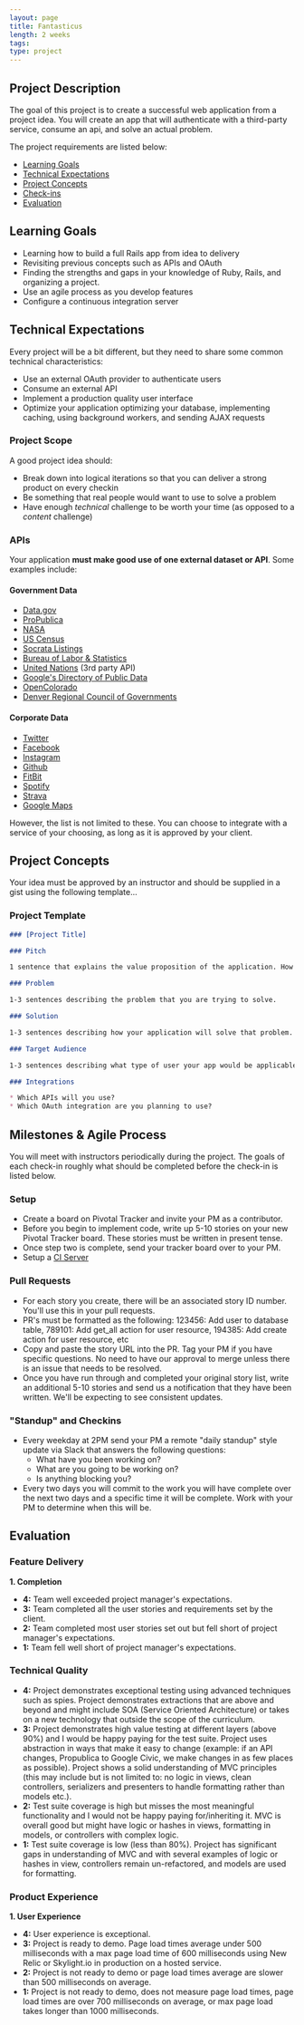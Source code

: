 ```yaml
---
layout: page
title: Fantasticus
length: 2 weeks
tags:
type: project
---
```


## Project Description

The goal of this project is to create a successful web application from a project idea. You will create an app that will authenticate with a third-party service, consume an api, and solve an actual problem.

The project requirements are listed below:

* [Learning Goals](#learning-goals)
* [Technical Expectations](#technical-expectations)
* [Project Concepts](#project-concepts)
* [Check-ins](#check-ins-and-milestones)
* [Evaluation](#evaluation)

## <a name="learning-goals"></a> Learning Goals

* Learning how to build a full Rails app from idea to delivery
* Revisiting previous concepts such as APIs and OAuth
* Finding the strengths and gaps in your knowledge of Ruby, Rails, and organizing
a project.
* Use an agile process as you develop features
* Configure a continuous integration server

## <a name="technical-expectations"> Technical Expectations

Every project will be a bit different, but they need to share some
common technical characteristics:

* Use an external OAuth provider to authenticate users
* Consume an external API
* Implement a production quality user interface
* Optimize your application optimizing your database, implementing caching, using background workers, and sending AJAX requests

### Project Scope

A good project idea should:

* Break down into logical iterations so that you can deliver a strong product on  every checkin
* Be something that real people would want to use to solve a problem
* Have enough *technical* challenge to be worth your time (as opposed to a *content* challenge)

### APIs

Your application **must make good use of one external dataset or API**. Some examples include:

#### Government Data

* [Data.gov](https://www.data.gov/)
* [ProPublica](http://www.propublica.org/tools/)
* [NASA](http://data.nasa.gov/api-info/)
* [US Census](http://www.census.gov/data/developers/data-sets.html)
* [Socrata Listings](https://opendata.socrata.com/dataset/Socrata-Customer-Spotlights/6wk3-4ija)
* [Bureau of Labor & Statistics](http://www.bls.gov/developers/api_ruby.htm)
* [United Nations](https://www.undata-api.org/) (3rd party API)
* [Google's Directory of Public Data](http://www.google.com/publicdata/directory)
* [OpenColorado](http://data.opencolorado.org/)
* [Denver Regional Council of Governments](https://drcog.org/services-and-resources/data-maps-and-modeling)

#### Corporate Data

* [Twitter](https://dev.twitter.com)
* [Facebook](https://developers.facebook.com)
* [Instagram](https://instagram.com/developer)
* [Github](https://developer.github.com/v3)
* [FitBit](https://dev.fitbit.com)
* [Spotify](https://developer.spotify.com/web-api)
* [Strava](https://www.strava.com/developers)
* [Google Maps](https://developers.google.com/maps)

However, the list is not limited to these. You can choose to integrate with a service of your choosing, as long as it is approved by your client.

## <a name="project-concepts"></a> Project Concepts

Your idea must be approved by an instructor and should be supplied in a gist using the following template...

### Project Template

```markdown
### [Project Title]

### Pitch

1 sentence that explains the value proposition of the application. How would you explain it to a potential business partner, team member, or investor?

### Problem

1-3 sentences describing the problem that you are trying to solve.

### Solution

1-3 sentences describing how your application will solve that problem.

### Target Audience

1-3 sentences describing what type of user your app would be applicable to.

### Integrations

* Which APIs will you use?
* Which OAuth integration are you planning to use?
```

## Milestones & Agile Process

You will meet with instructors periodically during the project. The goals of each check-in roughly what should be completed before the check-in is listed below.

### Setup

* Create a board on Pivotal Tracker and invite your PM as a contributor.
* Before you begin to implement code, write up 5-10 stories on your new Pivotal Tracker board. These stories must be written in present tense.
* Once step two is complete, send your tracker board over to your PM.
* Setup a [CI Server](http://backend.turing.io/module3/lessons/ci_and_staging_environments)

### Pull Requests

* For each story you create, there will be an associated story ID number. You'll use this in your pull requests.
* PR's must be formatted as the following: 123456: Add user to database table, 789101: Add get_all action for user resource, 194385: Add create action for user resource, etc
* Copy and paste the story URL into the PR. Tag your PM if you have specific questions. No need to have our approval to merge unless there is an issue that needs to be resolved.
* Once you have run through and completed your original story list, write an additional 5-10 stories and send us a notification that they have been written. We'll be expecting to see consistent updates.

### "Standup" and Checkins

* Every weekday at 2PM send your PM a remote "daily standup" style update via Slack that answers the following questions:
  * What have you been working on?
  * What are you going to be working on?
  * Is anything blocking you?
* Every two days you will commit to the work you will have complete over the next two days and a specific time it will be complete. Work with your PM to determine when this will be.

## <a name="evaluation"></a> Evaluation


### Feature Delivery

**1. Completion**
* **4:** Team well exceeded project manager's expectations.
* **3:** Team completed all the user stories and requirements set by the client.
* **2:** Team completed most user stories set out but fell short of project manager's expectations.
* **1:** Team fell well short of project manager's expectations.

### Technical Quality

* **4:** Project demonstrates exceptional testing using advanced techniques such as spies. Project demonstrates extractions that are above and beyond and might include SOA (Service Oriented Architecture) or takes on a new technology that outside the scope of the curriculum.
* **3:** Project demonstrates high value testing at different layers (above 90%) and I would be happy paying for the test suite. Project uses abstraction in ways that make it easy to change (example: if an API changes, Propublica to Google Civic, we make changes in as few places as possible). Project shows a solid understanding of MVC principles (this may include but is not limited to: no logic in views, clean controllers, serializers and presenters to handle formatting rather than models etc.).
* **2:** Test suite coverage is high but misses the most meaningful functionality and I would not be happy paying for/inheriting it. MVC is overall good but might have logic or hashes in views, formatting in models, or controllers with complex logic.
* **1:** Test suite coverage is low (less than 80%). Project has significant gaps in understanding of MVC and with several examples of logic or hashes in view, controllers remain un-refactored, and models are used for formatting.

### Product Experience

**1. User Experience**

* **4:** User experience is exceptional.
* **3:** Project is ready to demo. Page load times average under 500 milliseconds with a max page load time of 600 milliseconds using New Relic or Skylight.io in production on a hosted service.
* **2:** Project is not ready to demo or page load times average are slower than 500 milliseconds on average.
* **1:** Project is not ready to demo, does not measure page load times, page load times are over 700 milliseconds on average, or max page load takes longer than 1000 milliseconds.
